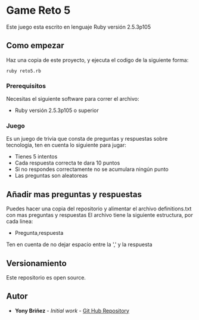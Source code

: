 Game Reto 5
=====================

Este juego esta escrito en lenguaje Ruby versión 2.5.3p105

## Como empezar

Haz una copia de este proyecto, y ejecuta el codigo de la siguiente forma:

```
ruby reto5.rb
```

### Prerequisitos

Necesitas el siguiente software para correr el archivo:

* Ruby versión 2.5.3p105 o superior

### Juego

Es un juego de trivia que consta de preguntas y respuestas sobre tecnologia, ten en cuenta lo siguiente para jugar:

* Tienes 5 intentos
* Cada respuesta correcta te dara 10 puntos
* Si no respondes correctamente no se acumulara ningún punto
* Las preguntas son aleatoreas


## Añadir mas preguntas y respuestas

Puedes hacer una copia del repositorio y alimentar el archivo definitions.txt con mas preguntas y respuestas
El archivo tiene la siguiente estructura, por cada linea:

* Pregunta,respuesta

Ten en cuenta de no dejar espacio entre la ',' y la respuesta

## Versionamiento

Este repositorio es open source. 

## Autor

* **Yony Briñez** - *Initial work* - [Git Hub Repository](https://github.com/arleybri18/)

